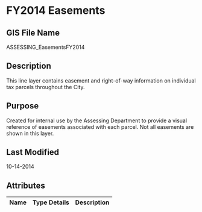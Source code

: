 # FY2014 Easements
## GIS File Name
ASSESSING_EasementsFY2014
## Description
<DIV STYLE="text-align:Left;"><DIV><DIV><P><SPAN>This line layer contains easement and right-of-way information on individual tax parcels throughout the City. </SPAN></P></DIV></DIV></DIV>

## Purpose
Created for internal use by the Assessing Department to provide a visual reference of easements associated with each parcel. Not all easements are shown in this layer.
## Last Modified
10-14-2014
## Attributes
|Name|Type Details|Description|
|----|------------|-----------|
